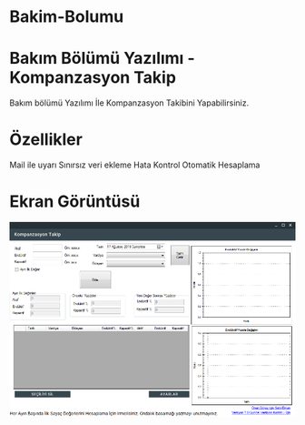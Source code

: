 # Bakim-Bolumu
# Bakım Bölümü Yazılımı - Kompanzasyon Takip

Bakım bölümü Yazılımı İle Kompanzasyon Takibini Yapabilirsiniz.

# Özellikler
Mail ile uyarı
Sınırsız veri ekleme
Hata Kontrol
Otomatik Hesaplama

# Ekran Görüntüsü
![Ekran Görüntüsü](https://github.com/selimerkanoguz/Bakim-Bolumu/blob/master/Bak%C4%B1m%20B%C3%B6l%C3%BCm%C3%BC/Dosyalar/Program%20G%C3%B6r%C3%BCnt%C3%BC.PNG)
